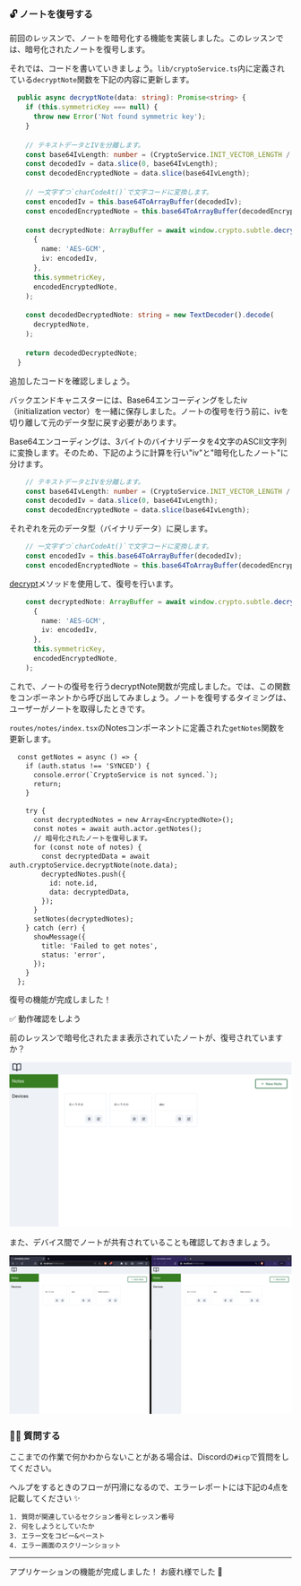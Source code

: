 ### 🔓 ノートを復号する

前回のレッスンで、ノートを暗号化する機能を実装しました。このレッスンでは、暗号化されたノートを復号します。

それでは、コードを書いていきましょう。`lib/cryptoService.ts`内に定義されている`decryptNote`関数を下記の内容に更新します。

```ts
  public async decryptNote(data: string): Promise<string> {
    if (this.symmetricKey === null) {
      throw new Error('Not found symmetric key');
    }

    // テキストデータとIVを分離します。
    const base64IvLength: number = (CryptoService.INIT_VECTOR_LENGTH / 3) * 4;
    const decodedIv = data.slice(0, base64IvLength);
    const decodedEncryptedNote = data.slice(base64IvLength);

    // 一文字ずつ`charCodeAt()`で文字コードに変換します。
    const encodedIv = this.base64ToArrayBuffer(decodedIv);
    const encodedEncryptedNote = this.base64ToArrayBuffer(decodedEncryptedNote);

    const decryptedNote: ArrayBuffer = await window.crypto.subtle.decrypt(
      {
        name: 'AES-GCM',
        iv: encodedIv,
      },
      this.symmetricKey,
      encodedEncryptedNote,
    );

    const decodedDecryptedNote: string = new TextDecoder().decode(
      decryptedNote,
    );

    return decodedDecryptedNote;
  }
```

追加したコードを確認しましょう。

バックエンドキャニスターには、Base64エンコーディングをしたiv（initialization vector）を一緒に保存しました。ノートの復号を行う前に、ivを切り離して元のデータ型に戻す必要があります。

Base64エンコーディングは、3バイトのバイナリデータを4文字のASCII文字列に変換します。そのため、下記のように計算を行い"iv"と"暗号化したノート"に分けます。

```ts
    // テキストデータとIVを分離します。
    const base64IvLength: number = (CryptoService.INIT_VECTOR_LENGTH / 3) * 4;
    const decodedIv = data.slice(0, base64IvLength);
    const decodedEncryptedNote = data.slice(base64IvLength);
```

それぞれを元のデータ型（バイナリデータ）に戻します。

```ts
    // 一文字ずつ`charCodeAt()`で文字コードに変換します。
    const encodedIv = this.base64ToArrayBuffer(decodedIv);
    const encodedEncryptedNote = this.base64ToArrayBuffer(decodedEncryptedNote);
```

[decrypt](https://developer.mozilla.org/en-US/docs/Web/API/SubtleCrypto/decrypt)メソッドを使用して、復号を行います。

```ts
    const decryptedNote: ArrayBuffer = await window.crypto.subtle.decrypt(
      {
        name: 'AES-GCM',
        iv: encodedIv,
      },
      this.symmetricKey,
      encodedEncryptedNote,
    );
```

これで、ノートの復号を行うdecryptNote関数が完成しました。では、この関数をコンポーネントから呼び出してみましょう。ノートを復号するタイミングは、ユーザーがノートを取得したときです。

`routes/notes/index.tsx`のNotesコンポーネントに定義された`getNotes`関数を更新します。

```tsx
  const getNotes = async () => {
    if (auth.status !== 'SYNCED') {
      console.error(`CryptoService is not synced.`);
      return;
    }

    try {
      const decryptedNotes = new Array<EncryptedNote>();
      const notes = await auth.actor.getNotes();
      // 暗号化されたノートを復号します。
      for (const note of notes) {
        const decryptedData = await auth.cryptoService.decryptNote(note.data);
        decryptedNotes.push({
          id: note.id,
          data: decryptedData,
        });
      }
      setNotes(decryptedNotes);
    } catch (err) {
      showMessage({
        title: 'Failed to get notes',
        status: 'error',
      });
    }
  };
```

復号の機能が完成しました！ 

✅ 動作確認をしよう

前のレッスンで暗号化されたまま表示されていたノートが、復号されていますか？

![](./../../img/section-4/4_2_1.png)

また、デバイス間でノートが共有されていることも確認しておきましょう。

![](./../../img/section-4/4_2_2.png)

### 🙋‍♂️ 質問する

ここまでの作業で何かわからないことがある場合は、Discordの`#icp`で質問をしてください。

ヘルプをするときのフローが円滑になるので、エラーレポートには下記の4点を記載してください ✨

```
1. 質問が関連しているセクション番号とレッスン番号
2. 何をしようとしていたか
3. エラー文をコピー&ペースト
4. エラー画面のスクリーンショット
```

---

アプリケーションの機能が完成しました！ お疲れ様でした 🎉